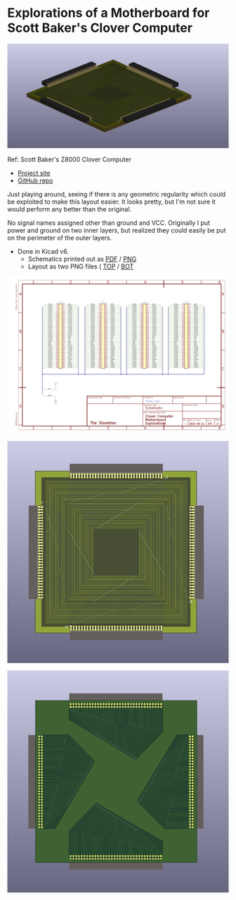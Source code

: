 # Explorations of a Motherboard for Scott Baker's Clover Computer

![](z8000-3d.png)

Ref: Scott Baker's Z8000 Clover Computer
* [Project site](https://www.smbaker.com/scotts-z8000-cp-m-8000-clover-computer)
* [GitHub repo](https://github.com/sbelectronics/z8000)

Just playing around, seeing if there is any geometric regularity which
could be exploited to make this layout easier. It looks pretty, but I'm
not sure it would perform any better than the original. 

No signal names assigned other than ground and VCC. Originally I put
power and ground on two inner layers, but realized they could easily be
put on the perimeter of the outer layers.

* Done in Kicad v6. 
  - Schematics printed out as [PDF](z8000-sch.pdf) / [PNG](z8000-sch.png)
  - Layout as two PNG files ( [TOP](z8000-top.png) / [BOT](z8000-bot.png)

![Schematics](z8000-sch.png)

![Top View](z8000-top.png)

![Bottom View](z8000-bot.png)


